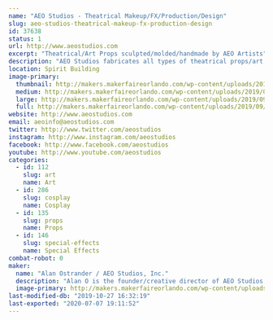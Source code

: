 ```yaml
---
name: "AEO Studios - Theatrical Makeup/FX/Production/Design"
slug: aeo-studios-theatrical-makeup-fx-production-design
id: 37638
status: 1
url: http://www.aeostudios.com
excerpt: "Theatrical/Art Props sculpted/molded/handmade by AEO Artists"
description: "AEO Studios fabricates all types of theatrical props/art pieces/masks/lifecasts/costume accessories and more using a wide variety of molding materials and techniques.  Our work has been featured on-stage and in film/tv productions around the world.  We will have many unique prop pieces for sale, as well as different molds and materials used to make them to show the process."
location: Spirit Building
image-primary:
  thumbnail: http://makers.makerfaireorlando.com/wp-content/uploads/2019/09/hot-hands-1logo-150x150.jpg
  medium: http://makers.makerfaireorlando.com/wp-content/uploads/2019/09/hot-hands-1logo-298x300.jpg
  large: http://makers.makerfaireorlando.com/wp-content/uploads/2019/09/hot-hands-1logo.jpg
  full: http://makers.makerfaireorlando.com/wp-content/uploads/2019/09/hot-hands-1logo.jpg
website: http://www.aeostudios.com
email: aeoinfo@aeostudios.com
twitter: http://www.twitter.com/aeostudios
instagram: http://www.instagram.com/aeostudios
facebook: http://www.facebook.com/aeostudios
youtube: http://www.youtube.com/aeostudios
categories:
  - id: 112
    slug: art
    name: Art
  - id: 286
    slug: cosplay
    name: Cosplay
  - id: 135
    slug: props
    name: Props
  - id: 146
    slug: special-effects
    name: Special Effects
combat-robot: 0
maker:
  name: "Alan Ostrander / AEO Studios, Inc."
  description: "Alan O is the founder/creative director of AEO Studios, Inc.  AEO is a Theatrical Makeup/Special FX/Prop & Production Company located in Orlando for 23+years.  With a retail showroom & production center in E Orlando, AEO fabricates all types of custom props/set pieces/costume accessories and more using a wide range of molding materials and methods."
  image-primary: http://makers.makerfaireorlando.com/wp-content/uploads/2019/09/logo-small-digital.jpg
last-modified-db: "2019-10-27 16:32:19"
last-exported: "2020-07-07 19:11:52"
---
```

